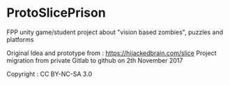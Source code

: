 # ProtoSlicePrison

FPP unity game/student project about "vision based zombies", puzzles and platforms

Original Idea and prototype from : https://hijackedbrain.com/slice 
Project migration from private Gitlab to github on 2th November 2017

Copyright : CC BY-NC-SA 3.0 
